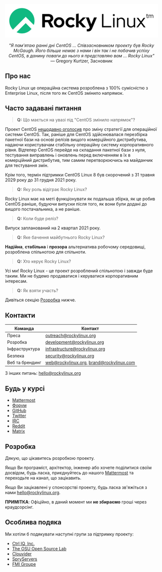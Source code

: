 <p align="center">
<a href="https://rockylinux.org/">
<img src="https://raw.githubusercontent.com/rocky-linux/branding/main/logo-text-light%402x.png" alt="Rocky Linux Logo">
</a>
</p>

<p align="center">
<i>"Я пам'ятаю ранні дні CentOS ... Співзасновником проекту був Rocky McGaugh. Його більше немає з нами і він так і не побачив успіху CentOS, в данину поваги до нього я представляю вам ... Rocky Linux"</i><br>
— Gregory Kurtzer, Засновник
</p>

## Про нас

Rocky Linux це операційна система розроблена з 100% сумісністю з Enterprise Linux, після того як CentOS змінило напрямок.

## Часто задавані питання

> **Q:** Що мається на увазі під "CentOS змінило напрямок"?

Проект CentOS [нещодавно оголосив](https://blog.centos.org/2020/12/future-is-centos-stream/) про зміну стратегії для операційної системи CentOS.
Так, раніше для CentOS здійснювалася перезбірка пакетної бази на основі релізів вищого комерційного дистрибутива, надаючи користувачам стабільну операційну систему корпоративного рівня. Відтепер CentOS перейде на складання пакетної бази з нуля, тестування виправлень і оновлень перед включенням в їх в комерційний дистрибутив, тим самим перетворюючись на майданчик для тестування змін.

Крім того, термін підтримки CentOS Linux 8 був скорочений з 31 травня 2029 року до 31 грудня 2021 року.

> **Q:** Яку роль відіграє Rocky Linux?

Rocky Linux має на меті функціонувати як подальша збірка, як це робив CentOS раніше, будуючи випуски після того, як вони були додані до вищого постачальника, а не раніше.

> **Q:** Коли буде реліз?

Випуск запланований на 2 квартал 2021 року.

> **Q:** Яке бачення майбутнього Rocky Linux?

**Надійна**, **стабільна** і **прозора** альтернатива робочому середовищі, розроблена спільнотою для спільноти.

> **Q:** Хто керує Rocky Linux?

Усі ми! Rocky Linux - це проект розроблений спільнотою і завжди буде таким. Ми не будемо продаватися і керуватися корпоративним інтересам.

> **Q:** Як взяти участь?

Дивіться секцію [Розробка](#Розробка) нижче.

## Контакти

| Команда                       | Контакт                                   |
|-------------------------------|-------------------------------------------|
| Преса                         | outreach@rockylinux.org                   |
| Розробка                      | development@rockylinux.org                |
| Інфраструктура                | infrastructure@rockylinux.org             |
| Безпека                       | security@rockylinux.org                   |
| Веб та брендинг               | web@rockylinux.org, brand@rockylinux.com  |


З інших питань: hello@rockylinux.org

## Будь у курсі

* [Mattermost](https://chat.rockylinux.org)
* [Форум](https://forums.rockylinux.org/)
* [GitHub](https://github.com/rocky-linux/)
* [Twitter](https://twitter.com/rocky_linux)
* [IRC](https://webchat.freenode.net/?channels=rockylinux)
* [Reddit](https://www.reddit.com/r/RockyLinux)
* [Matrix](https://matrix.to/#/+rockylinux:matrix.org)

## Розробка

Дякую, що цікавитесь розробкою проекту.

Якщо Ви програміст, архітектор, інженер або хочете поділитися своїм досвідом, будь ласка, приєднуйтесь до нашого [Mattermost](https://chat.rockylinux.org) та переходьте на канал, що зацікавить. 

Якщо Ви зацікавлені у спонсорстві проекту, будь ласка зв'яжіться з нами hello@rockylinux.org.

**ПРИМІТКА**: Офіційно, в даний момент ми **не збираємо** гроші через краудсорсінг.

## Особлива подяка

Ми хотіли б подякувати наступні групи за підтримку проекту:
* [Ctrl IQ, Inc.](https://www.ctrliq.com)
* [The OSU Open Source Lab](https://osuosl.org/)
* [Clouvider](https://www.clouvider.co.uk/)
* [SpryServers](https://www.spryservers.net/)
* [FMI Groupe](https://www.fmi.fr/)
